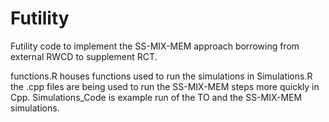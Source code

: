 # Futility
Futility code to implement the SS-MIX-MEM approach borrowing from external RWCD to supplement RCT. 

functions.R houses functions used to run the simulations in Simulations.R 
the .cpp files are being used to run the SS-MIX-MEM steps more quickly in Cpp. 
Simulations_Code is example run of the TO and the SS-MIX-MEM simulations. 
